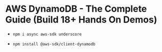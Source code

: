 # AWS DynamoDB - The Complete Guide (Build 18+ Hands On Demos)

- `npm i async aws-sdk underscore`

- `npm install @aws-sdk/client-dynamodb`